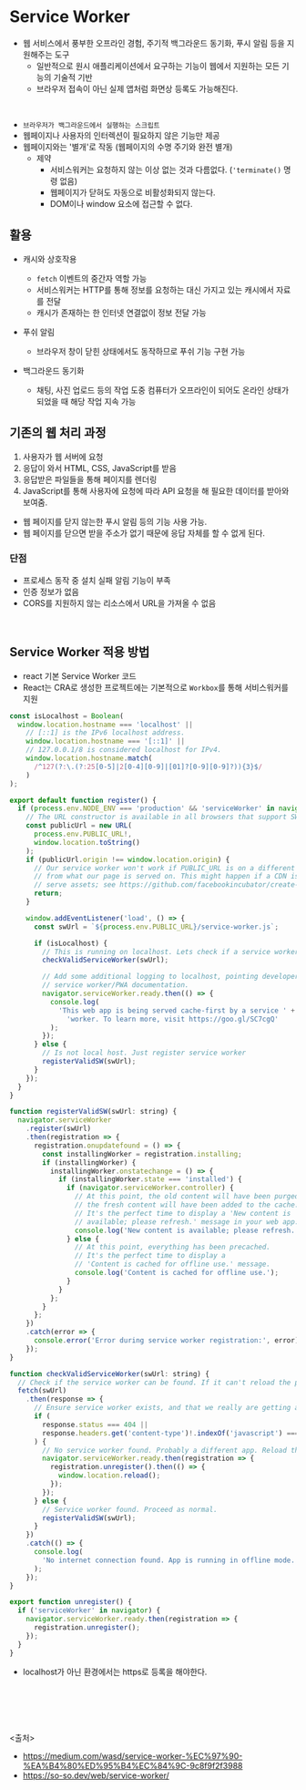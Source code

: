 # Service Worker
- 웹 서비스에서 풍부한 오프라인 경험, 주기적 백그라운드 동기화, 푸시 알림 등을 지원해주는 도구
  - 일반적으로 원시 애플리케이션에서 요구하는 기능이 웹에서 지원하는 모든 기능의 기술적 기반
  - 브라우저 접속이 아닌 실제 앱처럼 화면상 등록도 가능해진다.
<br>

- `브라우저가 백그라운드에서 실행하는 스크립트`
- 웹페이지나 사용자의 인터렉션이 필요하지 않은 기능만 제공
- 웹페이지와는 '별개'로 작동 (웹페이지의 수명 주기와 완전 별개)
  - 제약
    - 서비스워커는 요청하지 않는 이상 없는 것과 다름없다. (`'terminate()` 명령 없음)
    - 웹페이지가 닫혀도 자동으로 비활성화되지 않는다.
    - DOM이나 window 요소에 접근할 수 없다.
 
## 활용
- 캐시와 상호작용
  - `fetch` 이벤트의 중간자 역할 가능
  - 서비스워커는 HTTP를 통해 정보를 요청하는 대신 가지고 있는 캐시에서 자료를 전달
  - 캐시가 존재하는 한 인터넷 연결없이 정보 전달 가능

- 푸쉬 알림
  - 브라우저 창이 닫힌 상태에서도 동작하므로 푸쉬 기능 구현 가능

- 백그라운드 동기화
  - 채팅, 사진 업로드 등의 작업 도중 컴퓨터가 오프라인이 되어도 온라인 상태가 되었을 때 해당 작업 지속 가능


## 기존의 웹 처리 과정
1. 사용자가 웹 서버에 요청
2. 응답이 와서 HTML, CSS, JavaScript를 받음
3. 응답받은 파일들을 통해 페이지를 렌더링
4. JavaScript를 통해 사용자에 요청에 따라 API 요청을 해 필요한 데이터를 받아와 보여줌.

- 웹 페이지를 닫지 않는한 푸시 알림 등의 기능 사용 가능.
- 웹 페이지를 닫으면 받을 주소가 없기 때문에 응답 자체를 할 수 없게 된다.

### 단점
- 프로세스 동작 중 설치 실패 알림 기능이 부족
- 인증 정보가 없음
- CORS를 지원하지 않는 리소스에서 URL을 가져올 수 없음


<br>

## Service Worker 적용 방법
- react 기본 Service Worker 코드
- React는 CRA로 생성한 프로젝트에는 기본적으로 `Workbox`를 통해 서비스워커를 지원
```javascript
const isLocalhost = Boolean(
  window.location.hostname === 'localhost' ||
    // [::1] is the IPv6 localhost address.
    window.location.hostname === '[::1]' ||
    // 127.0.0.1/8 is considered localhost for IPv4.
    window.location.hostname.match(
      /^127(?:\.(?:25[0-5]|2[0-4][0-9]|[01]?[0-9][0-9]?)){3}$/
    )
);

export default function register() {
  if (process.env.NODE_ENV === 'production' && 'serviceWorker' in navigator) {
    // The URL constructor is available in all browsers that support SW.
    const publicUrl = new URL(
      process.env.PUBLIC_URL!,
      window.location.toString()
    );
    if (publicUrl.origin !== window.location.origin) {
      // Our service worker won't work if PUBLIC_URL is on a different origin
      // from what our page is served on. This might happen if a CDN is used to
      // serve assets; see https://github.com/facebookincubator/create-react-app/issues/2374
      return;
    }

    window.addEventListener('load', () => {
      const swUrl = `${process.env.PUBLIC_URL}/service-worker.js`;

      if (isLocalhost) {
        // This is running on localhost. Lets check if a service worker still exists or not.
        checkValidServiceWorker(swUrl);

        // Add some additional logging to localhost, pointing developers to the
        // service worker/PWA documentation.
        navigator.serviceWorker.ready.then(() => {
          console.log(
            'This web app is being served cache-first by a service ' +
              'worker. To learn more, visit https://goo.gl/SC7cgQ'
          );
        });
      } else {
        // Is not local host. Just register service worker
        registerValidSW(swUrl);
      }
    });
  }
}

function registerValidSW(swUrl: string) {
  navigator.serviceWorker
    .register(swUrl)
    .then(registration => {
      registration.onupdatefound = () => {
        const installingWorker = registration.installing;
        if (installingWorker) {
          installingWorker.onstatechange = () => {
            if (installingWorker.state === 'installed') {
              if (navigator.serviceWorker.controller) {
                // At this point, the old content will have been purged and
                // the fresh content will have been added to the cache.
                // It's the perfect time to display a 'New content is
                // available; please refresh.' message in your web app.
                console.log('New content is available; please refresh.');
              } else {
                // At this point, everything has been precached.
                // It's the perfect time to display a
                // 'Content is cached for offline use.' message.
                console.log('Content is cached for offline use.');
              }
            }
          };
        }
      };
    })
    .catch(error => {
      console.error('Error during service worker registration:', error);
    });
}

function checkValidServiceWorker(swUrl: string) {
  // Check if the service worker can be found. If it can't reload the page.
  fetch(swUrl)
    .then(response => {
      // Ensure service worker exists, and that we really are getting a JS file.
      if (
        response.status === 404 ||
        response.headers.get('content-type')!.indexOf('javascript') === -1
      ) {
        // No service worker found. Probably a different app. Reload the page.
        navigator.serviceWorker.ready.then(registration => {
          registration.unregister().then(() => {
            window.location.reload();
          });
        });
      } else {
        // Service worker found. Proceed as normal.
        registerValidSW(swUrl);
      }
    })
    .catch(() => {
      console.log(
        'No internet connection found. App is running in offline mode.'
      );
    });
}

export function unregister() {
  if ('serviceWorker' in navigator) {
    navigator.serviceWorker.ready.then(registration => {
      registration.unregister();
    });
  }
}
```
- localhost가 아닌 환경에서는 https로 등록을 해야한다.
<br>



<br><br><br>
<출처>
- https://medium.com/wasd/service-worker-%EC%97%90-%EA%B4%80%ED%95%B4%EC%84%9C-9c8f9f2f3988
- https://so-so.dev/web/service-worker/
